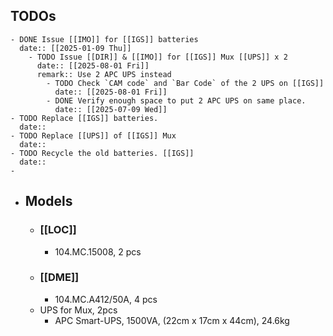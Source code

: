 ## TODOs
	- DONE Issue [[IMO]] for [[IGS]] batteries 
	  date:: [[2025-01-09 Thu]]
		- TODO Issue [[DIR]] & [[IMO]] for [[IGS]] Mux [[UPS]] x 2
		  date:: [[2025-08-01 Fri]]
		  remark:: Use 2 APC UPS instead
			- TODO Check `CAM code` and `Bar Code` of the 2 UPS on [[IGS]]
			  date:: [[2025-08-01 Fri]]
			- DONE Verify enough space to put 2 APC UPS on same place.
			  date:: [[2025-07-09 Wed]]
	- TODO Replace [[IGS]] batteries.
	  date::
	- TODO Replace [[UPS]] of [[IGS]] Mux
	  date::
	- TODO Recycle the old batteries. [[IGS]]
	  date::
	-
- ## Models
	- ### [[LOC]]
		- 104.MC.15008, 2 pcs
	- ### [[DME]]
		- 104.MC.A412/50A, 4 pcs
	- UPS for Mux, 2pcs
		- APC Smart-UPS, 1500VA, (22cm x 17cm x 44cm), 24.6kg
